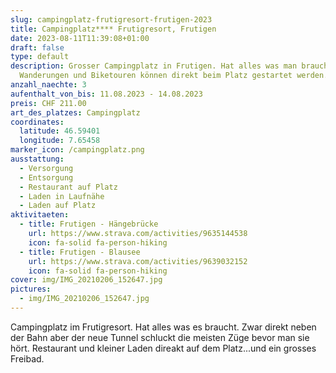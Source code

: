 ```yaml
---
slug: campingplatz-frutigresort-frutigen-2023
title: Campingplatz**** Frutigresort, Frutigen
date: 2023-08-11T11:39:08+01:00
draft: false
type: default
description: Grosser Campingplatz in Frutigen. Hat alles was man braucht.
  Wanderungen und Biketouren können direkt beim Platz gestartet werden.
anzahl_naechte: 3
aufenthalt_von_bis: 11.08.2023 - 14.08.2023
preis: CHF 211.00
art_des_platzes: Campingplatz
coordinates:
  latitude: 46.59401
  longitude: 7.65458
marker_icon: /campingplatz.png
ausstattung:
  - Versorgung
  - Entsorgung
  - Restaurant auf Platz
  - Laden in Laufnähe
  - Laden auf Platz
aktivitaeten:
  - title: Frutigen - Hängebrücke
    url: https://www.strava.com/activities/9635144538
    icon: fa-solid fa-person-hiking
  - title: Frutigen - Blausee
    url: https://www.strava.com/activities/9639032152
    icon: fa-solid fa-person-hiking
cover: img/IMG_20210206_152647.jpg
pictures:
  - img/IMG_20210206_152647.jpg
---
```

Campingplatz im Frutigresort. Hat alles was es braucht. Zwar direkt neben der Bahn aber der neue Tunnel schluckt die meisten Züge bevor man sie hört. Restaurant und kleiner Laden direakt auf dem Platz...und ein grosses Freibad.